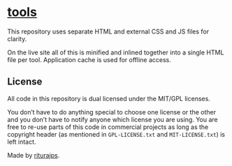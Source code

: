 # [tools](https://riturajps-tools.netlify.app/)

This repository uses separate HTML and external CSS and JS files for clarity.

On the live site all of this is minified and inlined together into a single HTML file per tool. Application cache is used for offline access.

## License

All code in this repository is dual licensed under the MIT/GPL licenses.

You don’t have to do anything special to choose one license or the other and you don’t have to notify anyone which license you are using. You are free to re-use parts of this code in commercial projects as long as the copyright header (as mentioned in `GPL-LICENSE.txt` and `MIT-LICENSE.txt`) is left intact.

Made by [riturajps](https://riturajpsofficial.blogspot.com/).
